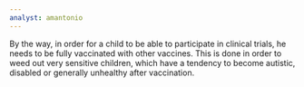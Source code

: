 ```yaml
---
analyst: amantonio
---
```


By the way, in order for a child to be able to participate in clinical trials, he needs to be fully vaccinated with other vaccines. This is done in order to weed out very sensitive children, which have a tendency to become autistic, disabled or generally unhealthy after vaccination.
